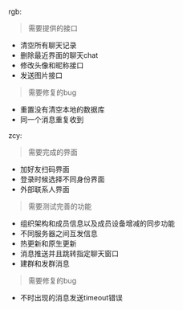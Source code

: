 
rgb: 
> 需要提供的接口
 
 * 清空所有聊天记录
 * 删除最近界面的聊天chat
 * 修改头像和昵称接口
 * 发送图片接口

> 需要修复的bug

* 重置没有清空本地的数据库
* 同一个消息重复收到

zcy: 

> 需要完成的界面
* 加好友扫码界面
* 登录时候选择不同身份界面
* 外部联系人界面

> 需要测试完善的功能
 * 组织架构和成员信息以及成员设备增减的同步功能
 * 不同服务器之间互发信息
 * 热更新和原生更新
 * 消息推送并且跳转指定聊天窗口
 * 建群和发群消息
 
> 需要修复的bug
 * 不时出现的消息发送timeout错误
 